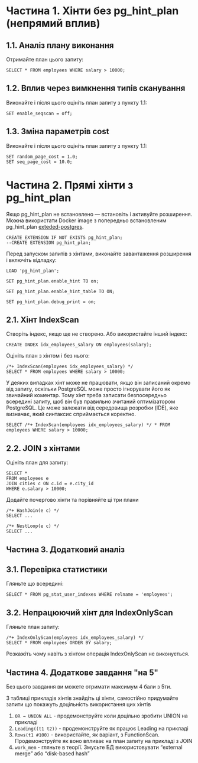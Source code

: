 # Частина 1. Хінти без pg_hint_plan (непрямий вплив)
## 1.1. Аналіз плану виконання
Отримайте план цього запиту:
```postgresql
SELECT * FROM employees WHERE salary > 10000;
```
## 1.2. Вплив через вимкнення типів сканування
Виконайте і після цього оцініть план запиту з пункту 1.1:
```postgresql
SET enable_seqscan = off;
```
## 1.3. Зміна параметрів cost
Виконайте і після цього оцініть план запиту з пункту 1.1:
```postgresql
SET random_page_cost = 1.0;
SET seq_page_cost = 10.0;
```

# Частина 2. Прямі хінти з pg_hint_plan
Якщо pg_hint_plan не встановлено — встановіть і активуйте розширення. Можна використати Docker image з попередньо встановленим pg_hint_plan [exteded-postgres](https://hub.docker.com/r/postgresai/extended-postgres).

```postgresql
CREATE EXTENSION IF NOT EXISTS pg_hint_plan;
--CREATE EXTENSION pg_hint_plan;
```

Перед запуском запитів з хінтами, виконайте завантаження розширення і включіть відладку:
```postgresql
LOAD 'pg_hint_plan';

SET pg_hint_plan.enable_hint TO on;

SET pg_hint_plan.enable_hint_table TO ON;

SET pg_hint_plan.debug_print = on;
```

## 2.1. Хінт IndexScan
Створіть індекс, якщо ще не створено. Або використайте інший індекс:
```postgresql
CREATE INDEX idx_employees_salary ON employees(salary);
```
Оцініть план з хінтом і без нього:
```postgresql
/*+ IndexScan(employees idx_employees_salary) */
SELECT * FROM employees WHERE salary > 10000;
```
У деяких випадках хінт може не працювати, якщо він записаний окремо від запиту, оскільки PostgreSQL може просто ігнорувати його як звичайний коментар. Тому хінт треба записати безпосередньо всередині запиту, щоб він був правильно зчитаний оптимізатором PostgreSQL. Це може залежати від середовища розробки (IDE), яке визначає, який синтаксис сприймається коректно.
```postgresql
SELECT /*+ IndexScan(employees idx_employees_salary) */ * FROM employees WHERE salary > 10000;
```
## 2.2. JOIN з хінтами
Оцініть план для запиту:
```postgresql
SELECT *
FROM employees e
JOIN cities c ON c.id = e.city_id
WHERE e.salary > 10000;
```
Додайте почергово хінти та порівняйте ці три плани
```postgresql
/*+ HashJoin(e c) */
SELECT ...

/*+ NestLoop(e c) */
SELECT ...
```

## Частина 3. Додатковий аналіз
##  3.1. Перевірка статистики
Гляньте що всередині:
```postgresql
SELECT * FROM pg_stat_user_indexes WHERE relname = 'employees';
```
## 3.2. Непрацюючий хінт для IndexOnlyScan
Гляньте план запиту:
```postgresql
/*+ IndexOnlyScan(employees idx_employees_salary) */
SELECT * FROM employees ORDER BY salary;
```
Розкажіть чому навіть з хінтом операція IndexOnlyScan не виконується.

## Частина 4. Додаткове завдання "на 5"
Без цього завдання ви можете отримати максимум 4 бали з 5ти.

З таблиці прикладів хінтів знайдіть ці хінти, самостійно придумайте запити що покажуть доцільність використання цих хінтів 
1. `OR → UNION ALL` - продемонструйте коли доцільно зробити UNION на прикладі
2. `Leading((t1 t2))` - продемонструйте як працює Leading на прикладі
3. `Rows(t1 #100)` - використайте, як варіант, з FunctionScan. Продемонструйте як воно впливає на план запиту на прикладі з JOIN  
4. `work_mem` - гляньте в теорії. Змусьте БД використовувати “external merge” або “disk-based hash” 


